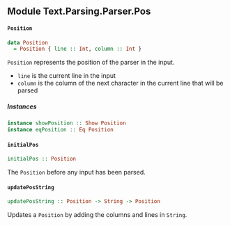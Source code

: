 ## Module Text.Parsing.Parser.Pos

#### `Position`

``` purescript
data Position
  = Position { line :: Int, column :: Int }
```

`Position` represents the position of the parser in the input.
- `line` is the current line in the input
- `column` is the column of the next character in the current line that will be parsed

##### Instances
``` purescript
instance showPosition :: Show Position
instance eqPosition :: Eq Position
```

#### `initialPos`

``` purescript
initialPos :: Position
```

The `Position` before any input has been parsed.

#### `updatePosString`

``` purescript
updatePosString :: Position -> String -> Position
```

Updates a `Position` by adding the columns and lines in `String`.


